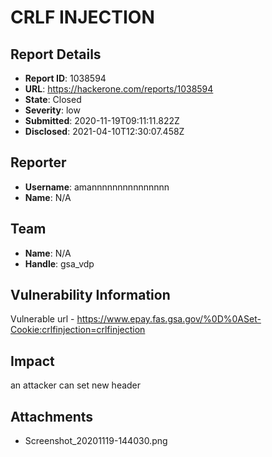# CRLF INJECTION 

## Report Details
- **Report ID**: 1038594
- **URL**: https://hackerone.com/reports/1038594
- **State**: Closed
- **Severity**: low
- **Submitted**: 2020-11-19T09:11:11.822Z
- **Disclosed**: 2021-04-10T12:30:07.458Z

## Reporter
- **Username**: amannnnnnnnnnnnnnn
- **Name**: N/A

## Team
- **Name**: N/A
- **Handle**: gsa_vdp

## Vulnerability Information
Vulnerable url - https://www.epay.fas.gsa.gov/%0D%0ASet-Cookie:crlfinjection=crlfinjection

## Impact

an attacker can set new header

## Attachments
- Screenshot_20201119-144030.png
